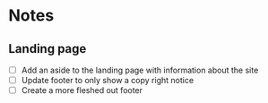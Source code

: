# Notes

## Landing page
- [ ] Add an aside to the landing page with information about the site
- [ ] Update footer to only show a copy right notice
- [ ] Create a more fleshed out footer
